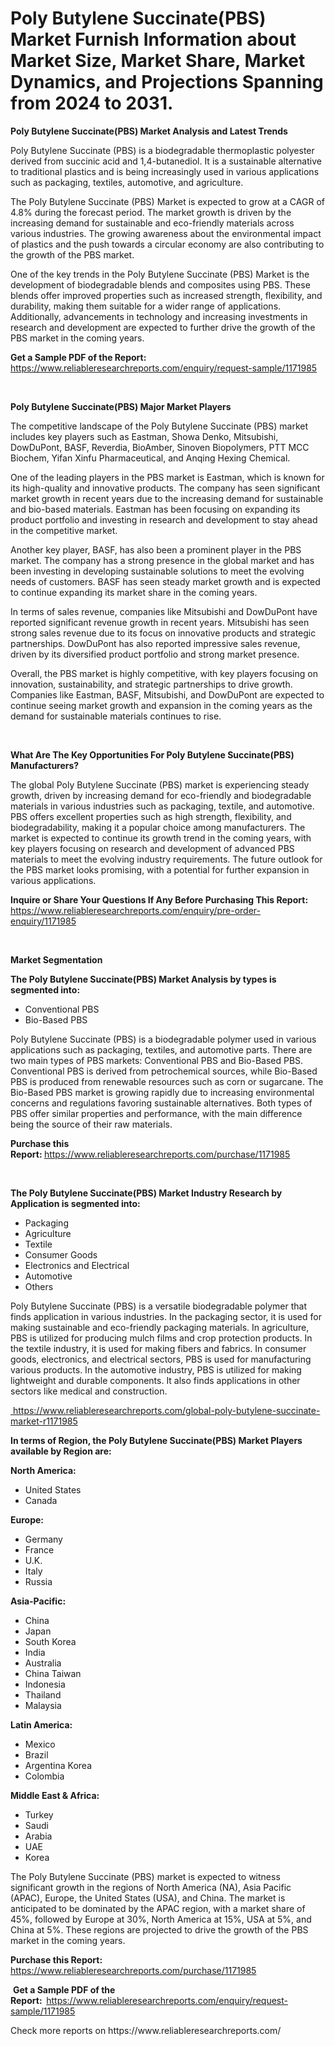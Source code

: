 <p><h1>Poly Butylene Succinate(PBS) Market Furnish Information about Market Size, Market Share, Market Dynamics, and Projections Spanning from 2024 to 2031.</h1></p><p><strong>Poly Butylene Succinate(PBS) Market Analysis and Latest Trends</strong></p>
<p><p>Poly Butylene Succinate (PBS) is a biodegradable thermoplastic polyester derived from succinic acid and 1,4-butanediol. It is a sustainable alternative to traditional plastics and is being increasingly used in various applications such as packaging, textiles, automotive, and agriculture.</p><p>The Poly Butylene Succinate (PBS) Market is expected to grow at a CAGR of 4.8% during the forecast period. The market growth is driven by the increasing demand for sustainable and eco-friendly materials across various industries. The growing awareness about the environmental impact of plastics and the push towards a circular economy are also contributing to the growth of the PBS market.</p><p>One of the key trends in the Poly Butylene Succinate (PBS) Market is the development of biodegradable blends and composites using PBS. These blends offer improved properties such as increased strength, flexibility, and durability, making them suitable for a wider range of applications. Additionally, advancements in technology and increasing investments in research and development are expected to further drive the growth of the PBS market in the coming years.</p></p>
<p><strong>Get a Sample PDF of the Report:&nbsp;</strong> <a href="https://www.reliableresearchreports.com/enquiry/request-sample/1171985">https://www.reliableresearchreports.com/enquiry/request-sample/1171985</a></p>
<p>&nbsp;</p>
<p><strong>Poly Butylene Succinate(PBS) Major Market Players</strong></p>
<p><p>The competitive landscape of the Poly Butylene Succinate (PBS) market includes key players such as Eastman, Showa Denko, Mitsubishi, DowDuPont, BASF, Reverdia, BioAmber, Sinoven Biopolymers, PTT MCC Biochem, Yifan Xinfu Pharmaceutical, and Anqing Hexing Chemical.</p><p>One of the leading players in the PBS market is Eastman, which is known for its high-quality and innovative products. The company has seen significant market growth in recent years due to the increasing demand for sustainable and bio-based materials. Eastman has been focusing on expanding its product portfolio and investing in research and development to stay ahead in the competitive market.</p><p>Another key player, BASF, has also been a prominent player in the PBS market. The company has a strong presence in the global market and has been investing in developing sustainable solutions to meet the evolving needs of customers. BASF has seen steady market growth and is expected to continue expanding its market share in the coming years.</p><p>In terms of sales revenue, companies like Mitsubishi and DowDuPont have reported significant revenue growth in recent years. Mitsubishi has seen strong sales revenue due to its focus on innovative products and strategic partnerships. DowDuPont has also reported impressive sales revenue, driven by its diversified product portfolio and strong market presence.</p><p>Overall, the PBS market is highly competitive, with key players focusing on innovation, sustainability, and strategic partnerships to drive growth. Companies like Eastman, BASF, Mitsubishi, and DowDuPont are expected to continue seeing market growth and expansion in the coming years as the demand for sustainable materials continues to rise.</p></p>
<p>&nbsp;</p>
<p><strong>What Are The Key Opportunities For Poly Butylene Succinate(PBS) Manufacturers?</strong></p>
<p><p>The global Poly Butylene Succinate (PBS) market is experiencing steady growth, driven by increasing demand for eco-friendly and biodegradable materials in various industries such as packaging, textile, and automotive. PBS offers excellent properties such as high strength, flexibility, and biodegradability, making it a popular choice among manufacturers. The market is expected to continue its growth trend in the coming years, with key players focusing on research and development of advanced PBS materials to meet the evolving industry requirements. The future outlook for the PBS market looks promising, with a potential for further expansion in various applications.</p></p>
<p><strong>Inquire or Share Your Questions If Any Before Purchasing This Report:</strong> <a href="https://www.reliableresearchreports.com/enquiry/pre-order-enquiry/1171985">https://www.reliableresearchreports.com/enquiry/pre-order-enquiry/1171985</a></p>
<p>&nbsp;</p>
<p><strong>Market Segmentation</strong></p>
<p><strong>The Poly Butylene Succinate(PBS) Market Analysis by types is segmented into:</strong></p>
<p><ul><li>Conventional PBS</li><li>Bio-Based PBS</li></ul></p>
<p><p>Poly Butylene Succinate (PBS) is a biodegradable polymer used in various applications such as packaging, textiles, and automotive parts. There are two main types of PBS markets: Conventional PBS and Bio-Based PBS. Conventional PBS is derived from petrochemical sources, while Bio-Based PBS is produced from renewable resources such as corn or sugarcane. The Bio-Based PBS market is growing rapidly due to increasing environmental concerns and regulations favoring sustainable alternatives. Both types of PBS offer similar properties and performance, with the main difference being the source of their raw materials.</p></p>
<p><strong>Purchase this Report:&nbsp;</strong><a href="https://www.reliableresearchreports.com/purchase/1171985">https://www.reliableresearchreports.com/purchase/1171985</a></p>
<p>&nbsp;</p>
<p><strong>The Poly Butylene Succinate(PBS) Market Industry Research by Application is segmented into:</strong></p>
<p><ul><li>Packaging</li><li>Agriculture</li><li>Textile</li><li>Consumer Goods</li><li>Electronics and Electrical</li><li>Automotive</li><li>Others</li></ul></p>
<p><p>Poly Butylene Succinate (PBS) is a versatile biodegradable polymer that finds application in various industries. In the packaging sector, it is used for making sustainable and eco-friendly packaging materials. In agriculture, PBS is utilized for producing mulch films and crop protection products. In the textile industry, it is used for making fibers and fabrics. In consumer goods, electronics, and electrical sectors, PBS is used for manufacturing various products. In the automotive industry, PBS is utilized for making lightweight and durable components. It also finds applications in other sectors like medical and construction.</p></p>
<p><a href="https://www.reliableresearchreports.com/global-poly-butylene-succinate-market-r1171985">&nbsp;https://www.reliableresearchreports.com/global-poly-butylene-succinate-market-r1171985</a></p>
<p><strong>In terms of Region, the Poly Butylene Succinate(PBS) Market Players available by Region are:</strong></p>
<p>
    <p> <strong> North America: </strong>
        <ul>
            <li>United States</li>
            <li>Canada</li>
        </ul>
        </p> 
    <p> <strong> Europe: </strong>
        <ul>
            <li>Germany</li>
            <li>France</li>
            <li>U.K.</li>
            <li>Italy</li>
            <li>Russia</li>
        </ul>
        </p> 
    <p> <strong> Asia-Pacific: </strong>
        <ul>
            <li>China</li>
            <li>Japan</li>
            <li>South Korea</li>
            <li>India</li>
            <li>Australia</li>
            <li>China Taiwan</li>
            <li>Indonesia</li>
            <li>Thailand</li>
            <li>Malaysia</li>
        </ul>
        </p> 
    <p> <strong> Latin America: </strong>
        <ul>
            <li>Mexico</li>
            <li>Brazil</li>
            <li>Argentina Korea</li>
            <li>Colombia</li>
        </ul>
        </p> 
    <p> <strong> Middle East & Africa: </strong>
        <ul>
            <li>Turkey</li>
            <li>Saudi</li>
            <li>Arabia</li>
            <li>UAE</li>
            <li>Korea</li>
        </ul>
    </p>
    </p>
<p><p>The Poly Butylene Succinate (PBS) market is expected to witness significant growth in the regions of North America (NA), Asia Pacific (APAC), Europe, the United States (USA), and China. The market is anticipated to be dominated by the APAC region, with a market share of 45%, followed by Europe at 30%, North America at 15%, USA at 5%, and China at 5%. These regions are projected to drive the growth of the PBS market in the coming years.</p></p>
<p><strong>Purchase this Report: </strong><a href="https://www.reliableresearchreports.com/purchase/1171985">https://www.reliableresearchreports.com/purchase/1171985</a></p>
<p>&nbsp;<strong>Get a Sample PDF of the Report:&nbsp;&nbsp;</strong><a href="https://www.reliableresearchreports.com/enquiry/request-sample/1171985">https://www.reliableresearchreports.com/enquiry/request-sample/1171985</a></p>
<p><strong></strong></p>
<p>Check more reports on https://www.reliableresearchreports.com/</p>